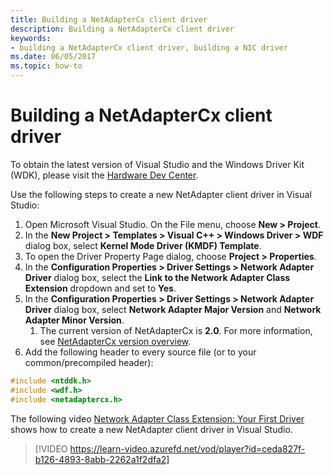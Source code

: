 ```yaml
---
title: Building a NetAdapterCx client driver
description: Building a NetAdapterCx client driver
keywords:
- building a NetAdapterCx client driver, building a NIC driver
ms.date: 06/05/2017
ms.topic: how-to
---
```


# Building a NetAdapterCx client driver

To obtain the latest version of Visual Studio and the Windows Driver Kit (WDK), please visit the [Hardware Dev Center](../download-the-wdk.md).

Use the following steps to create a new NetAdapter client driver in Visual Studio:

1. Open Microsoft Visual Studio. On the File menu, choose **New > Project**.
2. In the **New Project > Templates > Visual C++ > Windows Driver > WDF** dialog box, select **Kernel Mode Driver (KMDF) Template**.
3. To open the Driver Property Page dialog, choose **Project > Properties**.
4. In the **Configuration Properties > Driver Settings > Network Adapter Driver** dialog box, select the **Link to the Network Adapter Class Extension** dropdown and set to **Yes**.
5. In the **Configuration Properties > Driver Settings > Network Adapter Driver** dialog box, select **Network Adapter Major Version** and **Network Adapter Minor Version**.
    1. The current version of NetAdapterCx is **2.0**. For more information, see [NetAdapterCx version overview](netadaptercx-version-overview.md).
6. Add the following header to every source file (or to your common/precompiled header):

```C++
#include <ntddk.h>
#include <wdf.h>
#include <netadaptercx.h>
```

The following video [Network Adapter Class Extension: Your First Driver](https://learn-video.azurefd.net/vod/player?id=ceda827f-b126-4893-8abb-2262a1f2dfa2) shows how to create a new NetAdapter client driver in Visual Studio.

> [!VIDEO https://learn-video.azurefd.net/vod/player?id=ceda827f-b126-4893-8abb-2262a1f2dfa2]
